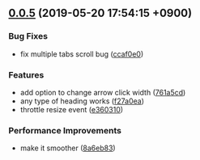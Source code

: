 ## [0.0.5](https://github.com/sifrr/sifrr-elements/compare/8a6eb83...v0.0.5) (2019-05-20 17:54:15 +0900)


### Bug Fixes

* fix multiple tabs scroll bug ([ccaf0e0](https://github.com/sifrr/sifrr-elements/commit/ccaf0e0))


### Features

* add option to change arrow click width ([761a5cd](https://github.com/sifrr/sifrr-elements/commit/761a5cd))
* any type of heading works ([f27a0ea](https://github.com/sifrr/sifrr-elements/commit/f27a0ea))
* throttle resize event ([e360310](https://github.com/sifrr/sifrr-elements/commit/e360310))


### Performance Improvements

* make it smoother ([8a6eb83](https://github.com/sifrr/sifrr-elements/commit/8a6eb83))



